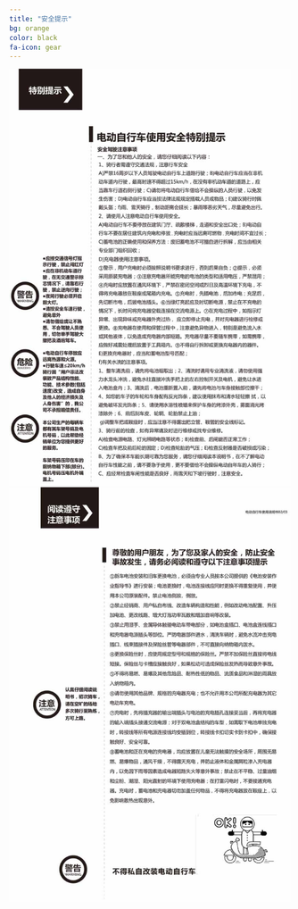 ```yaml
---
title: "安全提示"
bg: orange
color: black
fa-icon: gear
---
```


![image tooltip here](/img/images/3_01.jpg)
![image tooltip here](/img/images/3_02.jpg)